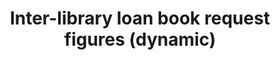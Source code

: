 ---
schema: default
title: Inter-library loan book request figures (dynamic)
organization: 'Content, Collections and Discovery'
notes: Interactive display of book request figures for inter-library loans
resources:
  - name: Inter-library loan book requests
    url: 'https://forms.library.manchester.ac.uk/stats/596df6481f9ee37a19296787'
    format: html
license: ''
category:
  - Uncategorized
maintainer: ''
maintainer_email: ''
---